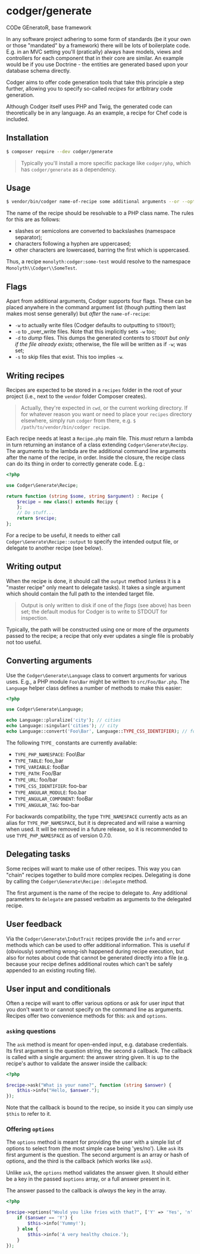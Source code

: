 # codger/generate
CODe GEneratoR, base framework

In any software project adhering to some form of standards (be it your own or
those "mandated" by a framework) there will be lots of boilerplate code. E.g.
in an MVC setting you'll (pratically) always have models, views and controllers
for each component that in their core are similar. An example would be if you
use Doctrine - the entities are generated based upon your database schema
directly.

Codger aims to offer code generation tools that take this principle a step
further, allowing you to specify so-called _recipes_ for artbitrary code
generation.

Although Codger itself uses PHP and Twig, the generated code can theoretically
be in any language. As an example, a recipe for Chef code is included.

## Installation
```sh
$ composer require --dev codger/generate
```

> Typically you'll install a more specific package like `codger/php`, which has
> `codger/generate` as a dependency.

## Usage
```sh
$ vendor/bin/codger name-of-recipe some additional arguments --or --options
```

The name of the recipe should be resolvable to a PHP class name. The rules for
this are as follows:

- slashes or semicolons are converted to backslashes (namespace separator);
- characters following a hyphen are uppercased;
- other characters are lowercased, barring the first which is uppercased.

Thus, a recipe `monolyth:codger:some-test` would resolve to the namespace
`Monolyth\\Codger\\SomeTest`.

## Flags
Apart from additional arguments, Codger supports four flags. These can be placed
anywhere in the command argument list (though putting them last makes most sense
generally) but _after_ the `name-of-recipe`:

- `-w` to actually write files (Codger defaults to outputting to `STDOUT`);
- `-o` to _over_write files. Note that this implicitly sets `-w` too;
- `-d` to _dump_ files. This dumps the generated contents to `STDOUT` _but only
  if the file already exists_; otherwise, the file will be written as if `-w`;
  was set;
- `-s` to skip files that exist. This too implies `-w`.

## Writing recipes
Recipes are expected to be stored in a `recipes` folder in the root of your
project (i.e., next to the `vendor` folder Composer creates).

> Actually, they're expected in `cwd`, or the current working directory. If for
> whatever reason you want or need to place your `recipes` directory elsewhere,
> simply run `codger` from there, e.g. `$ /path/to/vendor/bin/codger recipe`.

Each recipe needs at least a `Recipe.php` main file. This _must_ return a lambda
in turn returning an instance of a class extending `Codger\Generate\Recipy`. The
arguments to the lambda are the additional command line arguments after the name
of the recipe, in order. Inside the closure, the recipe class can do its thing
in order to correctly generate code. E.g.:

```php
<?php

use Codger\Generate\Recipe;

return function (string $some, string $argument) : Recipe {
    $recipe = new class() extends Recipy {
    };
    // Do stuff...
    return $recipe;
};
```

For a recipe to be useful, it needs to either call
`Codger\Generate\Recipe::output` to specify the intended output file, or
delegate to another recipe (see below).

## Writing output
When the recipe is done, it should call the `output` method (unless it is a
"master recipe" only meant to delegate tasks). It takes a single argument which
should contain the full path to the intended target file.

> Output is only written to disk if one of the _flags_ (see above) has been set;
> the default modus for Codger is to write to STDOUT for inspection.

Typically, the path will be constructed using one or more of the _arguments_
passed to the recipe; a recipe that only ever updates a single file is probably
not too useful.

## Converting arguments
Use the `Codger\Generate\Language` class to convert arguments for various uses.
E.g., a PHP module `Foo\Bar` might be written to `src/Foo/Bar.php`. The
`Language` helper class defines a number of methods to make this easier:

```php
<?php

use Codger\Generate\Language;

echo Language::pluralize('city'); // cities
echo Language::singular('cities'); // city
echo Language::convert('Foo\Bar', Language::TYPE_CSS_IDENTIFIER); // foo-bar

```

The following `TYPE_` constants are currently available:

- `TYPE_PHP_NAMESPACE`: Foo\Bar
- `TYPE_TABLE`: foo_bar
- `TYPE_VARIABLE`: fooBar
- `TYPE_PATH`: Foo/Bar
- `TYPE_URL`: foo/bar
- `TYPE_CSS_IDENTIFIER`: foo-bar
- `TYPE_ANGULAR_MODULE`: foo.bar
- `TYPE_ANGULAR_COMPONENT`: fooBar
- `TYPE_ANGULAR_TAG`: foo-bar

For backwards compatibility, the type `TYPE_NAMESPACE` currently acts as an
alias for `TYPE_PHP_NAMESPACE`, but it is deprecated and will raise a warning
when used. It will be removed in a future release, so it is recommended to use
`TYPE_PHP_NAMESPACE` as of version 0.7.0.

## Delegating tasks
Some recipes will want to make use of other recipes. This way you can "chain"
recipes together to build more complex recipes. Delegating is done by calling
the `Codger\Generate\Recipe::delegate` method.

The first argument is the name of the recipe to delegate to. Any additional
parameters to `delegate` are passed verbatim as arguments to the delegated
recipe.

## User feedback
Via the `Codger\Generate\InOutTrait` recipes provide the `info` and `error`
methods which can be used to offer additional information. This is useful if
(obviously) something wrong-ish happened during recipe execution, but also for
notes about code that cannot be generated directly into a file (e.g. because
your recipe defines additional routes which can't be safely appended to an
existing routing file).

## User input and conditionals
Often a recipe will want to offer various options or ask for user input that you
don't want to or cannot specify on the command line as arguments. Recipes offer
two convenience methods for this: `ask` and `options`.

### `ask`ing questions
The `ask` method is meant for open-ended input, e.g. database credentials. Its
first argument is the question string, the second a callback. The callback is
called with a single argument: the answer string given. It is up to the recipe's
author to validate the answer inside the callback:

```php
<?php

$recipe->ask("What is your name?", function (string $answer) {
    $this->info("Hello, $answer.");
});
```

Note that the callback is bound to the recipe, so inside it you can simply use
`$this` to refer to it.

### Offering `options`
The `options` method is meant for providing the user with a simple list of
options to select from (the most simple case being 'yes/no'). Like `ask` its
first argument is the question. The second argument is an array or hash of
options, and the third is the callback (which works like `ask`).

Unlike `ask`, the `options` method validates the answer given. It should either
be a key in the passed `$options` array, or a full answer present in it.

The answer passed to the callback is _always_ the key in the array.

```php
<?php

$recipe->options("Would you like fries with that?", ['Y' => 'Yes', 'n' => 'no'], function (string $answer) {
    if ($answer == 'Y') {
        $this->info('Yummy!');
    } else {
        $this->info('A very healthy choice.');
    }
});

```

